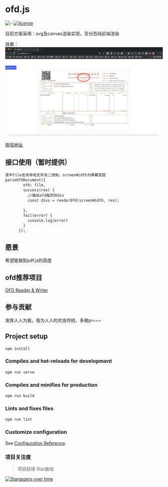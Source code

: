 # ofd.js

![-](https://img.shields.io/badge/language-js-orange.svg) [![license](https://img.shields.io/badge/license-Apache--2.0-blue)](./LICENSE)

目前方案采用：svg及canvas渲染实现，百分百纯前端渲染

效果： 
![示例](./ofd.jpg)

[体验地址](https://51shouzu.xyz/ofd/)

## 接口使用（暂时提供）

```
其中file支持本地文件及二进制、screenWidth为屏幕宽度
parseOfdDocument({
        ofd: file,
        success(res) {
          //输出ofd每页的div
          const divs = renderOfd(screenWidth, res);
          
        },
        fail(error) {
          console.log(error)
        }
      });
```

## 愿景
希望能做到pdf.js的高度

## ofd推荐项目
[OFD Reader & Writer](https://github.com/Trisia/ofdrw)

## 参与贡献
发挥人人为我，我为人人的优良传统，多做pr~~~

## Project setup
```
npm install
```

### Compiles and hot-reloads for development
```
npm run serve
```

### Compiles and minifies for production
```
npm run build
```

### Lints and fixes files
```
npm run lint
```

### Customize configuration
See [Configuration Reference](https://cli.vuejs.org/config/).

### 项目关注度

> 项目获得 Star曲线

[![Stargazers over time](https://starchart.cc/DLTech21/ofd.js.svg)](https://starchart.cc/DLTech21/ofd.js)
